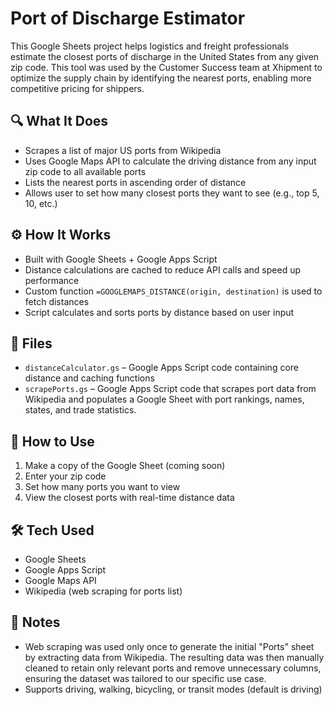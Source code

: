 # Port of Discharge Estimator

This Google Sheets project helps logistics and freight professionals estimate the closest ports of discharge in the United States from any given zip code. This tool was used by the Customer Success team at Xhipment to optimize the supply chain by identifying the nearest ports, enabling more competitive pricing for shippers. 

## 🔍 What It Does

- Scrapes a list of major US ports from Wikipedia
- Uses Google Maps API to calculate the driving distance from any input zip code to all available ports
- Lists the nearest ports in ascending order of distance
- Allows user to set how many closest ports they want to see (e.g., top 5, 10, etc.)

## ⚙️ How It Works

- Built with Google Sheets + Google Apps Script
- Distance calculations are cached to reduce API calls and speed up performance
- Custom function `=GOOGLEMAPS_DISTANCE(origin, destination)` is used to fetch distances
- Script calculates and sorts ports by distance based on user input

## 📁 Files

- `distanceCalculator.gs` – Google Apps Script code containing core distance and caching functions
- `scrapePorts.gs` – Google Apps Script code that scrapes port data from Wikipedia and populates a Google Sheet with port rankings, names, states, and trade statistics.

## 🚀 How to Use

1. Make a copy of the Google Sheet (coming soon)
2. Enter your zip code
3. Set how many ports you want to view
4. View the closest ports with real-time distance data

## 🛠 Tech Used

- Google Sheets
- Google Apps Script
- Google Maps API
- Wikipedia (web scraping for ports list)

## 📌 Notes

- Web scraping was used only once to generate the initial "Ports" sheet by extracting data from Wikipedia. The resulting data was then manually cleaned to retain only relevant ports and remove unnecessary columns, ensuring the dataset was tailored to our specific use case.
- Supports driving, walking, bicycling, or transit modes (default is driving)
